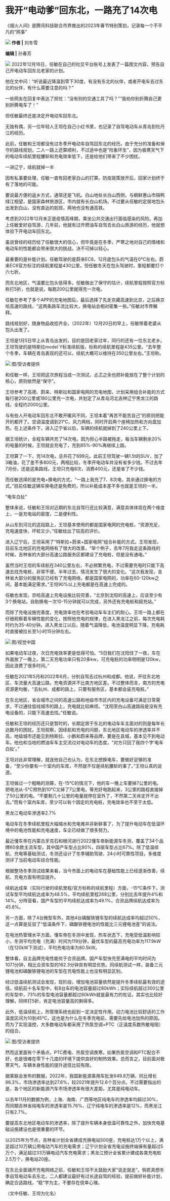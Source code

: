 # 我开“电动爹”回东北，一路充了14次电

《烟火人间》是腾讯科技联合市界推出的2023年春节特别策划，记录每一个不平凡的“网事”

![](https://inews.gtimg.com/news_bt/OAQiZHPFFkdQ-jQONC6e5i-7sOmB5jPRDf5pUK9Jm90ioAA/1000)
**作者 |** 刘冬雪

**编辑 |** 孙春芳

![](https://inews.gtimg.com/news_bt/OELbPSoIiQUqpGhL1w37e3XFCWY8fi4chB3ZM8GkYm2JkAA/1000)
2022年12月16日，任敏在自己的社交平台账号上发表了一篇图文内容，预告自己开电动车回东北老家的计划。

他在文中问：“听说最近降温到零下30度，有没有东北的伙伴，或者开电车去过东北的伙伴，有什么需要注意的吗？”

一些网友在回复中表达了担忧：“没有别的交通工具了吗？”“我劝你别折腾自己更别折腾电车了！”

但任敏最终还是决定开电动车回东北。

无独有偶，另一位年轻人王坦在自己小红书里，也记录了自驾电动车从青岛到牡丹江的经历。

此前，任敏和王坦都没有过冬季开电动车自驾回东北的经历。由于充分的准备和保守的路线规划，二人一路上还算顺利，不过途中也是“险象环生”，因为极寒天气下的电动车续航里程腰斩和充电效率低下，还是给他们带来了不少困扰。

一进辽宁，续航就掉一半

因有私事要处理，任敏一直有回老家白山的打算。防疫政策放开后，回家计划终于有了落地的可能。

要说最方便的返乡方式，通常还是飞机。白山地处长白山西侧，与朝鲜惠山市隔鸭绿江相望，是国家森林旅游区，市内就有长白山机场。不过要从任敏的定居地包头出发到白山，没有直达的航班，两地也没有通高铁。

考虑到2022年12月末正是疫情高峰期，乘坐公共交通出行面临感染的风险。再加上任敏爱好自驾游，几年前，他就有过开燃油车自驾去长白山旅游的经历，他就想体验下开电动车回东北。

虽说曾经的经历给了任敏很大的信心，但毕竟是在冬季，严寒之地对自己的情绪和电动车的性能都会带来很大的挑战，决不可掉以轻心。

最重要的是补能计划。任敏驾驶的是蔚来EC6，12月底包头的气温在0℃左右。蔚来EC6官方标注的续航里程是430公里，但任敏冬天在包头驾驶时，里程都要打个六七折。

而东北地区，气温要比包头低得多。任敏做出了保守的估计，续航里程按照官方标称打5折，也就是说，每跑200公里就得充一次电。

任敏在参考了多个APP的充电地图后，最后选择了先走京藏高速到北京，之后换京哈高速的路线，“这两条路车流比较大，换电站会相对密集一些。”任敏对市界解释。

路线规划好，随身物品收拾齐全，（2022年）12月20日的早上，任敏带着老婆从包头出发了。

王坦是1月5日早上从青岛出发的，目的是回老家过年，同行的还有一位东北老乡。王坦驾驶的是特斯拉model
Y标准续航版，标称的续航里程是435公里。“去年整个冬季，车辆在青岛表现的还可以，续航大概可以维持在350公里左右。”王坦称。

![](https://inews.gtimg.com/news_bt/OflW_9CHCnuWld32kEqTTKhoGM8_lnfODsTY1xofJjOE8AA/1000)
图/受访者提供

和任敏一样，王坦把这次旅程当成一次测试，忐忑之余也把补能放在了整个计划的核心，原则依然是“保守”。

王坦参考了高德、蔚来、特斯拉和国家电网的充电地图，计划采用组合补能的方式每行驶200公里或180公里充一次电，并划定了从青岛河北吉林辽宁黑龙江的路线，全程约2000公里。

与有些人开电动车回东北不敢开暖风不同，王坦本着“再苦不能苦自己”的原则把能开的都开了。空调温度调到21℃，风力两档，同时开启两个座椅加热和方向盘加热。在上述条件下，进入辽宁省以后，车辆的续航就掉到了240公里上下。

据王坦统计，全程车辆共充了14次电。因为担心半路被拖走，每当车辆剩余20%的电量的时候，王坦就会充电了，充到85%-90%再继续上路。

王坦算了一下，充14次电，总共花了699元。此前王坦驾驶一辆1.5t的SUV，加了3箱油，花了差不多800元，两相比较，冬季开电动车并没有省多少钱。不过去年7月份，还是这条路线，王坦只充电8次，消费400元，还是省了不少钱。

而任敏选择的是充电+换电的方式，“一路上我充了7、8次电，其余通过换电的方式。”目前任敏这辆车换电还是免费的，所以补能成本差不多也就是王坦的一半。

“电车白扯”

整体来说，任敏和王坦对近期的东北自驾行还比较满意，满意具体体现在两个维度上，一是充电站的密度，二是便利性。

从山东到河北的这段路上，王坦基本使用的都是国家电网的充电桩，“资源充足，充电速度快，坏桩又少。”任敏给出了较高的评价。

进入辽宁后，王坦采用了“特斯拉+蔚来+国家电网”组合补能的方式。王坦发现，目前东北地区的充电网络有了很大的改善，“举个例子，去年7月我走这条路线的时候，吉林省的大部分高速公路服务区都建设了充电桩，但是没有通电。”

虽然当时王坦的车续航在340公里左右，不必频繁充电，不过需要充电时只能下高速去找充电桩，非常不便。半年过去，情况发生了很大的变化。“这次我发现，吉林省大部分的服务区已经有了充电网络，都是国家电网的，功率在60-120kw之间，基本能满足需求。”王坦90%以上充电都是在高速上完成的。

任敏也发现，京哈高速上充电设施比较完善，“北京到沈阳的高速上，应该至少有3个换电站，自助换电一次10-15分钟就可以完成，另外还有充电桩和超充站。”

而除了充电设施完善度，充电效率也在考验电动车车主们的耐心。王坦一路上都在仔细观察着车辆性能的变化，按照他充电的规律，在进入黑龙江之前，每次充电耗时约为35-40分钟。进入黑龙江以后，随着气温降低，电池温度明显下降，充电耗时直接被拉长至1小时15分钟左右。

![](https://inews.gtimg.com/news_bt/O9bVcXCIZ_--YcqVTWidfQxAQRPLGi2L0y-hgmthH27-wAA/1000)
图/视觉中国

如果电动车过夜，次日充电效率更是低得可怕。“5日我们在沈阳住了一夜，车在外面放了一晚上。第二天充电功率只有20多kw，可充电桩的功率明明是120kw，因此浪费了很多时间。”

任敏在2021年5月和2022年6月，分别自驾去过杭州和成都。他说，开往东北地区、车流量大高速公路，充电资源并不比南方地区差。不过整体而言，南方的充电资源更均衡，“去杭州、成都的路上，只要有服务区，基本都会装充电桩。”

在东北地区，省会城市之间的高速公路和地级市市区内的充电设备可满足日常需求，不过通往低线城市的路上，充电就比较麻烦。“沈阳至白山高速路段是没有充电设备的，只能下高速去找。”任敏说。

任敏和王坦的经历还只是暂时的，长期定居于东北的电动车车主面对的则是每年长达数月的困扰。王坦观察，因续航和充电的问题，东北地区电动车的渗透率并不高，地级城市还能见到特斯拉、小鹏和蔚来等品牌，要是在县城，基本见不到电动车。他也和当地的燃油车车主交流过对电动车的态度，“对方只回了我四个字‘电车白扯’。”

王坦对此非常理解，就连他自己也认为，在东北想换电车，要做好足够的准备，“至少你要有一个室内的车库，不然就不仅是续航腰斩的事了。”王坦认真的说道。

王坦做过一个粗略的测算，在-15℃的情况下，他的车一晚上车要掉7公里的电。把电池从-5℃预热到10℃又掉了7公里电。等充好电跑起来，3公里的路程直接掉了50公里的电。“不要剩几十公里的电量就停在室外了，不然第二天肯定开不出去。”而有个室内车库，至少可以有个固定的充电桩，充电效率也不至于太低。

黑龙江电动车渗透率2.7%

电动车在冬季续航里程大幅缩水和充电难并非新鲜事了，为了提升电动车在低温环境中的电池性能和充电速度，车企已经做了很多努力。

最近懂车帝在内蒙古牙克石和根河进行2022懂车帝新能源车冬测，覆盖了34个品牌60余款主流车型，其中国产车型占比80%，四驱车型占比67%。除了低温续航、充电等基础测试，冬测还设计了冬季辅助驾驶、24小时可靠性项目，多维度测评了当前电动车综合性能。

根据整场冬季测试结果来看，当今市面上的电动车在基础性能上已经逐渐改善，续航、充电方面有明显提升。

续航达成率（实际行驶的续航里程/官方标称的续航里程）方面，-15℃条件下，测试车型平均续航达成率为48.5%，平均续航里程268公里，分别比去年提升4%和14%。分阵营看，国产车型的平均续航达成率为49.1%，合资品牌续航达成率为45.8%。

另一方面，除了4台微型车外，其他4台磷酸铁锂车型的续航达成率均超过50%，这一点算是反驳了“低温条件下，磷酸铁锂电池的性能比三元锂电池差”的说法。

在电池热管理水平方面，懂车帝在冬测中发现，热车状态下，充电受低温影响较小，冬测平均充电（充满）时间为119分钟，最优车型的最高充电功率为117.9kW（在120kW下测试），平均充电功率为80.5kW。

整体看，自主品牌充电性能优于合资品牌。国产车型快充至满电的平均时间为107.1分钟，相比合资车型的162.3分钟具有明显优势。同续航测试一样，装备三元锂电池和磷酸铁锂电池的车型在充电性能上也没有明显区别。

经过低温续航测试会发现，现阶段，增加电池容量依然是提升冬季续航最有效的途径。续航前十名车型中，有8台车的电池容量超过80kWh；实际续航超过300公里的车型中，73%的车型电池容量都超过80kWh就是最有力的佐证。其实也比较好理解，同样打5折，肯定电池容量高的剩得多。

此外，低温续航上，热管理系统也起到一定决定性作用。动力电池比较舒适的工作温度区间为10到45℃，这也是为什么在冬季充电前，需要先给电池加热的原因。而为了实现温控，大多数电动车都采用了热泵空调+PTC（正温度系数热敏电阻）的组合。

![](https://inews.gtimg.com/news_bt/OhOgfkFz1Z4mhzEYIl0y3a89Hubpd8EfD_t0EtqBw__hUAA/1000)
图/受访者提供

然而这里面有个矛盾点，PTC费电、热泵空调畏寒。如果热泵空调和PTC配合不好，也是很难在零下十几度的环境下提供良好的制热效果。总而言之，目前面对极寒天气，车辆本身性能的提升途径比较有限。

据乘联会发布的数据，2022年，我国新能源乘用车批发649.8万辆，同比增长96.3%，市场渗透率达到27.6%，较2021年提升12.6个百分点。不过需要指出的是，各个地区的新能源汽车市场渗透率有很大差距，尤其是纯电动车。

以去年11月的数据为例，上海、海南、广西等地区纯电车的渗透率均超过30%，而同期吉林省纯电车的渗透率是15.76%、辽宁纯电车的渗透率是12%，而黑龙江只有2.7%。

要提高东北地区电动车的渗透率，除了提升车辆本身低温可靠性之外，加快充电基础设施建设也是很重要的环节。

以2025年为节点，吉林省计划全省建成充换电站500座，充电桩达1万个以上，满足超过10万辆公用电动汽车的充电需求；辽宁计划全省充电设施终端保有量超过5万个，满足超过33万辆电动汽车充电需求；黑龙江预计全省累计建成各类充电桩2.5万个，换电站20座。

在东北全面铺开充电网络之前，任敏和王坦不太鼓励大家“说走就走”。倘若真想冬季自驾电动车去东北，二人都建议最好有过长途自驾的经验，提前做好补能计划，确定合适路线，“稳”字为主，不要存在侥幸心理。

（文中任敏、王坦为化名）

